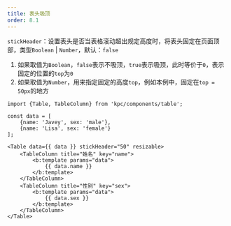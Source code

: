 ```yaml
---
title: 表头吸顶
order: 8.1
---
```


`stickHeader`：设置表头是否当表格滚动超出规定高度时，将表头固定在页面顶部，类型`Boolean` | `Number`，默认：`false`

1. 如果取值为`Boolean`，`false`表示不吸顶，`true`表示吸顶，此时等价于`0`，表示固定的位置的`top`为`0`
2. 如果取值为`Number`，用来指定固定的高度`top`，例如本例中，固定在`top = 50px`的地方

```vdt
import {Table, TableColumn} from 'kpc/components/table';

const data = [
    {name: 'Javey', sex: 'male'},
    {name: 'Lisa', sex: 'female'}
];

<Table data={{ data }} stickHeader="50" resizable>
    <TableColumn title="姓名" key="name">
        <b:template params="data">
            {{ data.name }}
        </b:template>
    </TableColumn>
    <TableColumn title="性别" key="sex">
        <b:template params="data">
            {{ data.sex }}
        </b:template>
    </TableColumn>
</Table>
```
